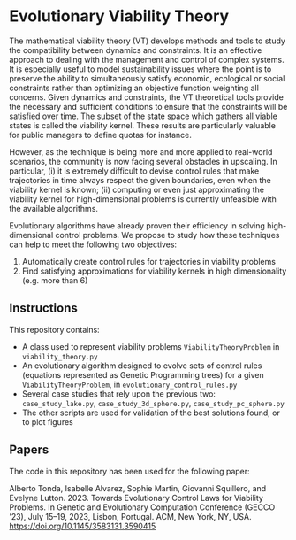 # Evolutionary Viability Theory
The mathematical viability theory (VT) develops methods and tools to study the compatibility between dynamics and constraints. It is an effective approach to dealing with the management and control of complex systems. It is especially useful to model sustainability issues where the point is to preserve the ability to simultaneously satisfy economic, ecological or social constraints rather than optimizing an objective function weighting all concerns. Given dynamics and constraints, the VT theoretical tools provide the necessary and sufficient conditions to ensure that the constraints will be satisfied over time. The subset of the state space which gathers all viable states is called the viability kernel. These results are particularly valuable for public managers to define quotas for instance.

However, as the technique is being more and more applied to real-world scenarios, the community is now facing several obstacles in upscaling. In particular, (i) it is extremely difficult to devise control rules that make trajectories in time always respect the given boundaries, even when the viability kernel is known; (ii) computing or even just approximating the viability kernel for high-dimensional problems is currently unfeasible with the available algorithms.

Evolutionary algorithms have already proven their efficiency in solving high-dimensional control problems. We propose to study how these techniques can help to meet the following two objectives:

1. Automatically create control rules for trajectories in viability problems
2. Find satisfying approximations for viability kernels in high dimensionality (e.g. more than 6)

## Instructions
This repository contains:
* A class used to represent viability problems `ViabilityTheoryProblem` in `viability_theory.py`
* An evolutionary algorithm designed to evolve sets of control rules (equations represented as Genetic Programming trees) for a given `ViabilityTheoryProblem`, in `evolutionary_control_rules.py`
* Several case studies that rely upon the previous two: `case_study_lake.py`, `case_study_3d_sphere.py`, `case_study_pc_sphere.py`
* The other scripts are used for validation of the best solutions found, or to plot figures

## Papers
The code in this repository has been used for the following paper:

Alberto Tonda, Isabelle Alvarez, Sophie Martin, Giovanni Squillero, and Evelyne Lutton. 2023. Towards Evolutionary Control Laws for Viability Problems. In Genetic and Evolutionary Computation Conference (GECCO ’23), July 15–19, 2023, Lisbon, Portugal. ACM, New York, NY, USA. https://doi.org/10.1145/3583131.3590415
